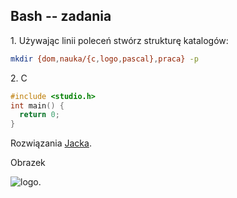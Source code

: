 ## Bash -- zadania

1\. Używając linii poleceń stwórz strukturę katalogów:

```sh
mkdir {dom,nauka/{c,logo,pascal},praca} -p
```

2\. C

```c
#include <studio.h>
int main() {
  return 0;
}
```

Rozwiązania [Jacka](http://inf.ug.edu.pl/).

Obrazek 

![logo](http://tecadmin.net/wp-content/uploads/2013/02/bash-logo-75x75.jpg).
